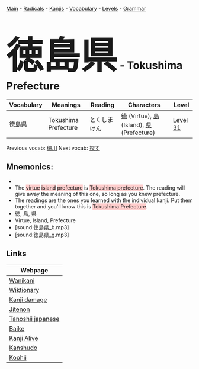 <style> bigfont {font-size: 100px}</style>
[Main](../README.md) -
[Radicals](../radicals.md) -
[Kanjis](../kanjis.md) -
[Vocabulary](../vocabulary.md) -
[Levels](../levels.md) -
[Grammar](../grammar.md)
# <bigfont> 徳島県</bigfont> - Tokushima Prefecture 

| Vocabulary | Meanings | Reading | Characters | Level |
| --- | --- | --- | --- | --- |
| 徳島県 | Tokushima Prefecture | とくしまけん |  [徳](../kanjis/徳.md) (Virtue), [島](../kanjis/島.md) (Island), [県](../kanjis/県.md) (Prefecture) | [Level 31](../levels/wk_level31.md) |

Previous vocab: [徳川](徳川.md) Next vocab: [探す](探す.md) 

## Mnemonics:

* 
* The <span style="background-color:#ffcccb"> virtue</span> <span style="background-color:#ffcccb"> island</span> <span style="background-color:#ffcccb"> prefecture</span> is <span style="background-color:#ffcccb"> Tokushima prefecture</span>. The reading will give away the meaning of this one, so long as you knew prefecture.
* The readings are the ones you learned with the individual kanji. Put them together and you'll know this is <span style="background-color:#ffcccb"> Tokushima Prefecture</span>.
* 徳, 島, 県
* Virtue, Island, Prefecture
* [sound:徳島県_b.mp3]
* [sound:徳島県_g.mp3]


## Links 

| Webpage |
| --- |
| [Wanikani          ](https://www.wanikani.com/kanji/徳島県) |
| [Wiktionary        ](https://en.wiktionary.org/wiki/徳島県) |
| [Kanji damage      ](http://www.kanjidamage.com/kanji/search?utf8=✓&q=徳島県) |
| [Jitenon           ](https://jitenon.com/kanji/徳島県) |
| [Tanoshii japanese ](https://www.tanoshiijapanese.com/dictionary/kanji.cfm?k=徳島県) |
| [Baike             ](https://baike.baidu.com/item/徳島県) |
| [Kanji Alive       ](https://app.kanjialive.com/徳島県) |
| [Kanshudo          ](https://www.kanshudo.com/searchmn?q=徳島県) |
| [Koohii            ](https://kanji.koohii.com/study/kanji/徳島県) |
